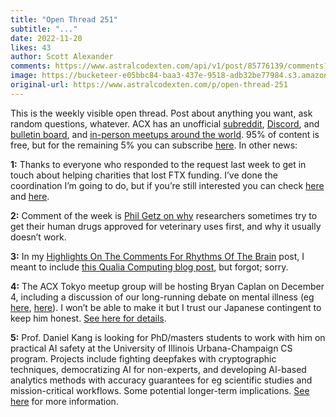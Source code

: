 ```yaml
---
title: "Open Thread 251"
subtitle: "..."
date: 2022-11-20
likes: 43
author: Scott Alexander
comments: https://www.astralcodexten.com/api/v1/post/85776139/comments?&all_comments=true
image: https://bucketeer-e05bbc84-baa3-437e-9518-adb32be77984.s3.amazonaws.com/public/images/0e882c8e-0101-49a8-a40c-861d2ac98f5f_1022x926.png
original-url: https://www.astralcodexten.com/p/open-thread-251
---
```

This is the weekly visible open thread. Post about anything you want, ask random questions, whatever. ACX has an unofficial [subreddit](https://www.reddit.com/r/slatestarcodex/), [Discord](https://discord.gg/RTKtdut), and [bulletin board](https://www.datasecretslox.com/index.php), and [in-person meetups around the world](https://www.lesswrong.com/community?filters%5B0%5D=SSC). 95% of content is free, but for the remaining 5% you can subscribe [here](https://astralcodexten.substack.com/subscribe?). In other news:

**1:** Thanks to everyone who responded to the request last week to get in touch about helping charities that lost FTX funding. I’ve done the coordination I’m going to do, but if you’re still interested you can check [here](https://forum.effectivealtruism.org/posts/L4S2NCysoJxgCBuB6/announcing-nonlinear-emergency-funding) and [here](https://forum.effectivealtruism.org/posts/HPdWWetJbv4z8eJEe/open-phil-is-seeking-applications-from-grantees-impacted-by).

**2:** Comment of the week is [Phil Getz on why](https://astralcodexten.substack.com/p/acx-grants-project-updates/comment/10276077) researchers sometimes try to get their human drugs approved for veterinary uses first, and why it usually doesn’t work.

**3:** In my [Highlights On The Comments For Rhythms Of The Brain](https://astralcodexten.substack.com/p/highlights-from-the-comments-on-brain) post, I meant to include [this Qualia Computing blog post](https://qualiacomputing.com/2022/10/27/on-rhythms-of-the-brain-jhanas-local-field-potentials-and-electromagnetic-theories-of-consciousness/), but forgot; sorry.

**4:** The ACX Tokyo meetup group will be hosting Bryan Caplan on December 4, including a discussion of our long-running debate on mental illness (eg [here](https://www.econlib.org/scott-alexander-on-mental-illness-a-belated-reply/), [here](https://slatestarcodex.com/2020/01/15/contra-contra-contra-caplan-on-psych/)). I won’t be able to make it but I trust our Japanese contingent to keep him honest. [See here for details](https://betonit.substack.com/p/two-talks-in-tokyo).

**5:** Prof. Daniel Kang is looking for PhD/masters students to work with him on practical AI safety at the University of Illinois Urbana-Champaign CS program. Projects include fighting deepfakes with cryptographic techniques, democratizing AI for non-experts, and developing AI-based analytics methods with accuracy guarantees for eg scientific studies and mission-critical workflows. Some potential longer-term implications. [See here](https://ddkang.github.io/) for more information.
